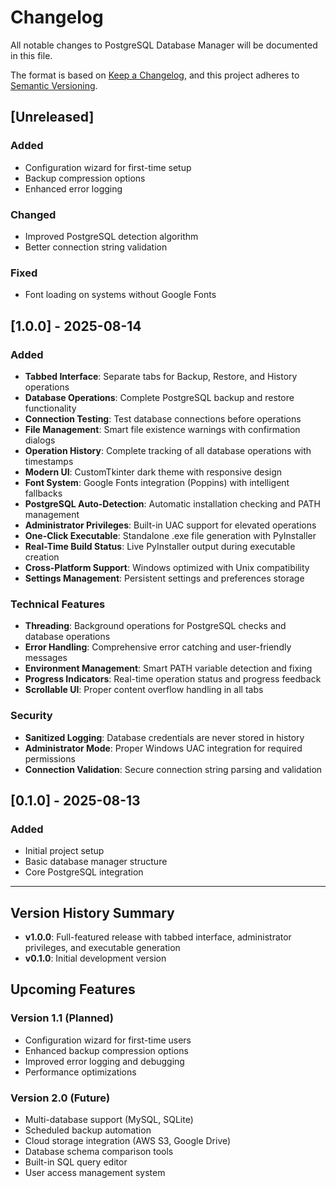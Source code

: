 # Changelog

All notable changes to PostgreSQL Database Manager will be documented in this file.

The format is based on [Keep a Changelog](https://keepachangelog.com/en/1.0.0/),
and this project adheres to [Semantic Versioning](https://semver.org/spec/v2.0.0.html).

## [Unreleased]

### Added
- Configuration wizard for first-time setup
- Backup compression options
- Enhanced error logging

### Changed
- Improved PostgreSQL detection algorithm
- Better connection string validation

### Fixed
- Font loading on systems without Google Fonts

## [1.0.0] - 2025-08-14

### Added
- **Tabbed Interface**: Separate tabs for Backup, Restore, and History operations
- **Database Operations**: Complete PostgreSQL backup and restore functionality
- **Connection Testing**: Test database connections before operations
- **File Management**: Smart file existence warnings with confirmation dialogs
- **Operation History**: Complete tracking of all database operations with timestamps
- **Modern UI**: CustomTkinter dark theme with responsive design
- **Font System**: Google Fonts integration (Poppins) with intelligent fallbacks
- **PostgreSQL Auto-Detection**: Automatic installation checking and PATH management
- **Administrator Privileges**: Built-in UAC support for elevated operations
- **One-Click Executable**: Standalone .exe file generation with PyInstaller
- **Real-Time Build Status**: Live PyInstaller output during executable creation
- **Cross-Platform Support**: Windows optimized with Unix compatibility
- **Settings Management**: Persistent settings and preferences storage

### Technical Features
- **Threading**: Background operations for PostgreSQL checks and database operations
- **Error Handling**: Comprehensive error catching and user-friendly messages
- **Environment Management**: Smart PATH variable detection and fixing
- **Progress Indicators**: Real-time operation status and progress feedback
- **Scrollable UI**: Proper content overflow handling in all tabs

### Security
- **Sanitized Logging**: Database credentials are never stored in history
- **Administrator Mode**: Proper Windows UAC integration for required permissions
- **Connection Validation**: Secure connection string parsing and validation

## [0.1.0] - 2025-08-13

### Added
- Initial project setup
- Basic database manager structure
- Core PostgreSQL integration

---

## Version History Summary

- **v1.0.0**: Full-featured release with tabbed interface, administrator privileges, and executable generation
- **v0.1.0**: Initial development version

## Upcoming Features

### Version 1.1 (Planned)
- Configuration wizard for first-time users
- Enhanced backup compression options
- Improved error logging and debugging
- Performance optimizations

### Version 2.0 (Future)
- Multi-database support (MySQL, SQLite)
- Scheduled backup automation
- Cloud storage integration (AWS S3, Google Drive)
- Database schema comparison tools
- Built-in SQL query editor
- User access management system

